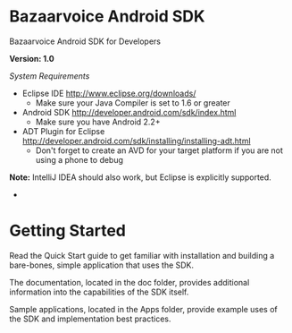 Bazaarvoice Android SDK
==============
Bazaarvoice Android SDK for Developers

**Version: 1.0**

*System Requirements*

- Eclipse IDE http://www.eclipse.org/downloads/ 
  - Make sure your Java Compiler is set to 1.6 or greater
- Android SDK http://developer.android.com/sdk/index.html 
  - Make sure you have Android 2.2+
- ADT Plugin for Eclipse http://developer.android.com/sdk/installing/installing-adt.html
  - Don't forget to create an AVD for your target platform if you are not using a phone to debug

**Note:** IntelliJ IDEA should also work, but Eclipse is explicitly supported.

-
Getting Started
==

Read the Quick Start guide to get familiar with installation and building a bare-bones, simple application that uses the SDK.

The documentation, located in the doc folder, provides additional information into the capabilities of the SDK itself.

Sample applications, located in the Apps folder, provide example uses of the SDK and implementation best practices.